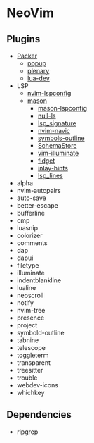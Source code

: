 # NeoVim

## Plugins
- [Packer](https://github.com/wbthomason/packer.nvim) 
  - [popup](https://github.com/nvim-lua/popup.nvim)
  - [plenary](https://github.com/nvim-lua/plenary.nvim)
  - [lua-dev](https://github.com/folke/lua-dev.nvim)
- LSP
	- [nvim-lspconfig]("neovim/nvim-lspconfig")
  - [mason]("williamboman/mason.nvim")
	- [mason-lspconfig]("williamboman/mason-lspconfig.nvim")
	- [null-ls]("jose-elias-alvarez/null-ls.nvim")
	- [lsp_signature]("ray-x/lsp_signature.nvim")
	- [nvim-navic]("SmiteshP/nvim-navic")
	- [symbols-outline]("simrat39/symbols-outline.nvim")
	- [SchemaStore]("b0o/SchemaStore.nvim")
	- [vim-illuminate]("RRethy/vim-illuminate")
	- [fidget]("j-hui/fidget.nvim")
	- [inlay-hints]("simrat39/inlay-hints.nvim")
	- [lsp_lines]("https://git.sr.ht/~whynothugo/lsp_lines.nvim")
  <!-- - [inlayhints]("lvimuser/lsp-inlayhints.nvim") -->
  <!-- - [nvim-lsp-installer]("williamboman/nvim-lsp-installer") -->
- alpha
- nvim-autopairs
- auto-save
- better-escape
- bufferline 
- cmp 
- luasnip
- colorizer
- comments
- dap
- dapui
- filetype
- illuminate
- indentblankline
- lualine
- neoscroll
- notify
- nvim-tree
- presence
- project
- symbold-outline
- tabnine
- telescope
- toggleterm
- transparent
- treesitter
- trouble
- webdev-icons
- whichkey


## Dependencies
- ripgrep

